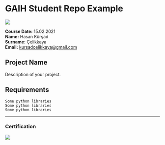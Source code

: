 # GAIH Student Repo Example
![](img/logo.png)

**Course Date:** 15.02.2021  
**Name:** Hasan Kürşad  
**Surname:** Çelikkaya  
**Email:** kursadcelikkaya@gmail.com  



## Project Name
Description of your project.

## Requirements
```
Some python libraries
Some python libraries
Some python libraries
```
---

### Certification
![](img/certificate_ex.png)

